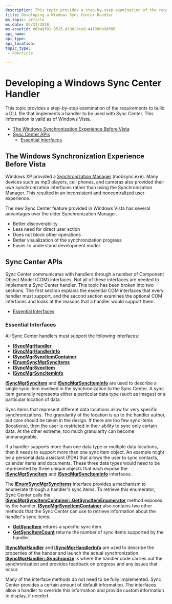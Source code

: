 ```yaml
---
description: This topic provides a step-by-step examination of the requirements to build a DLL file that implements a handler to be used with Sync Center. This information is valid as of Windows Vista.
title: Developing a Windows Sync Center Handler
ms.topic: article
ms.date: 05/31/2018
ms.assetid: 66b40f81-9515-4190-8ced-44f20bb9df86
api_name: 
api_type: 
api_location: 
topic_type: 
 - kbArticle

---
```


# Developing a Windows Sync Center Handler

This topic provides a step-by-step examination of the requirements to build a DLL file that implements a handler to be used with Sync Center. This information is valid as of Windows Vista.

- [The Windows Synchronization Experience Before Vista](#the-windows-synchronization-experience-before-vista)
- [Sync Center APIs](#sync-center-apis)
    - [Essential Interfaces](#essential-interfaces)

## The Windows Synchronization Experience Before Vista

Windows XP provided a [Synchronization Manager](syncmgr-start-page.md) (mobsync.exe). Many devices such as mp3 players, cell phones, and cameras also provided their own synchronization interfaces rather than using the Synchronization Manager. This resulted in an inconsistent and noncentralized user experience.

The new Sync Center feature provided in Windows Vista has several advantages over the older Synchronization Manager.

-   Better discoverability
-   Less need for direct user action
-   Does not block other operations
-   Better visualization of the synchronization progress
-   Easier to understand development model

## Sync Center APIs

Sync Center communicates with handlers through a number of Component Object Model (COM) interfaces. Not all of these interfaces are needed to implement a Sync Center handler. This topic has been broken into two sections. The first section explains the essential COM interfaces that every handler must support, and the second section examines the optional COM interfaces and looks at the reasons that a handler would support them.

- [Essential Interfaces](#essential-interfaces)

### Essential Interfaces

All Sync Center handlers must support the following interfaces:

- [**ISyncMgrHandler**](/windows/desktop/api/Syncmgr/nn-syncmgr-isyncmgrhandler)
- [**ISyncMgrHandlerInfo**](/windows/desktop/api/Syncmgr/nn-syncmgr-isyncmgrhandlerinfo)
- [**ISyncMgrSyncItemContainer**](/windows/desktop/api/Syncmgr/nn-syncmgr-isyncmgrsyncitemcontainer)
- [**IEnumSyncMgrSyncItems**](/windows/desktop/api/Syncmgr/nn-syncmgr-ienumsyncmgrsyncitems)
- [**ISyncMgrSyncItem**](/windows/desktop/api/Syncmgr/nn-syncmgr-isyncmgrsyncitem)
- [**ISyncMgrSyncItemInfo**](/windows/desktop/api/Syncmgr/nn-syncmgr-isyncmgrsynciteminfo)

[**ISyncMgrSyncItem**](/windows/desktop/api/Syncmgr/nn-syncmgr-isyncmgrsyncitem) and [**ISyncMgrSyncItemInfo**](/windows/desktop/api/Syncmgr/nn-syncmgr-isyncmgrsynciteminfo) are used to describe a single sync item involved in the synchronization to the Sync Center. A sync item generally represents either a particular data type (such as images) or a particular location of data.

Sync items that represent different data locations allow for very specific synchronizations. The granularity of the location is up to the handler author, but care should be taken in the design. If there are too few sync items (locations), then the user is restricted in their ability to sync only certain data. At the other extreme, too much granularity can become unmanageable.

If a handler supports more than one data type or multiple data locations, then it needs to support more than one sync item object. An example might be a personal data assistant (PDA) that allows the user to sync contacts, calendar items and documents. These three data types would need to be represented by three unique objects that each expose the [**ISyncMgrSyncItem**](/windows/desktop/api/Syncmgr/nn-syncmgr-isyncmgrsyncitem) and [**ISyncMgrSyncItemInfo**](/windows/desktop/api/Syncmgr/nn-syncmgr-isyncmgrsynciteminfo) interfaces.

The [**IEnumSyncMgrSyncItems**](/windows/desktop/api/Syncmgr/nn-syncmgr-ienumsyncmgrsyncitems) interface provides a mechanism to enumerate through a handler's sync items. To retrieve this enumerator, Sync Center calls the [**ISyncMgrSyncItemContainer::GetSyncItemEnumerator**](/windows/desktop/api/Syncmgr/nf-syncmgr-isyncmgrsyncitemcontainer-getsyncitemenumerator) method exposed by the handler. [**ISyncMgrSyncItemContainer**](/windows/desktop/api/Syncmgr/nn-syncmgr-isyncmgrsyncitemcontainer) also contains two other methods that the Sync Center can use to retrieve information about the handler's sync items:

- [**GetSyncItem**](/windows/desktop/api/Syncmgr/nf-syncmgr-isyncmgrsyncitemcontainer-getsyncitem) returns a specific sync item.
- [**GetSyncItemCount**](/windows/desktop/api/Syncmgr/nf-syncmgr-isyncmgrsyncitemcontainer-getsyncitemcount) returns the number of sync items supported by the handler.

[**ISyncMgrHandler**](/windows/desktop/api/Syncmgr/nn-syncmgr-isyncmgrhandler) and [**ISyncMgrHandlerInfo**](/windows/desktop/api/Syncmgr/nn-syncmgr-isyncmgrhandlerinfo) are used to describe the properties of the hander and launch the actual synchronization. [**ISyncMgrHandler::Synchronize**](/windows/desktop/api/Syncmgr/nf-syncmgr-isyncmgrhandler-synchronize) is where the handler code carries out the synchronization and provides feedback on progress and any issues that occur.

Many of the interface methods do not need to be fully implemented. Sync Center provides a certain amount of default information. The interfaces allow a handler to override this information and provide custom information to display, if needed.

 

 



